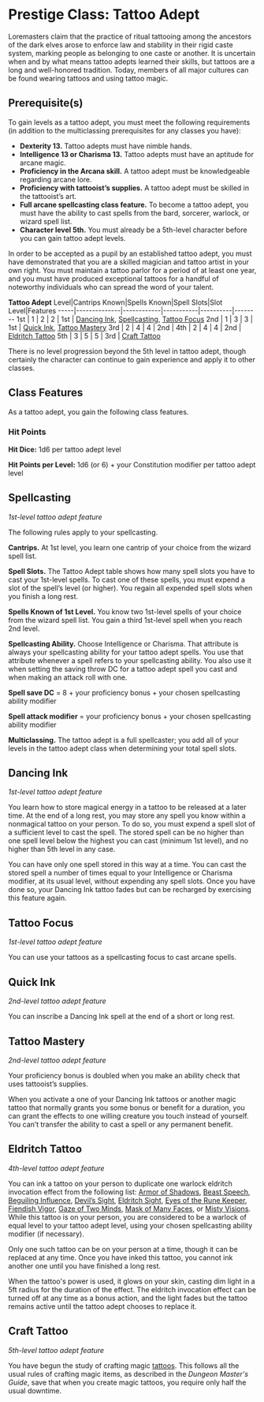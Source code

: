 # Prestige Class: Tattoo Adept
Loremasters claim that the practice of ritual tattooing among the ancestors of the dark elves arose to enforce law and stability in their rigid caste system, marking people as belonging to one caste or another. It is uncertain when and by what means tattoo adepts learned their skills, but tattoos are a long and well-honored tradition. Today, members of all major cultures can be found wearing tattoos and using tattoo magic.

## Prerequisite(s)
To gain levels as a tattoo adept, you must meet the following requirements (in addition to the multiclassing prerequisites for any classes you have):

* **Dexterity 13.** Tattoo adepts must have nimble hands.
* **Intelligence 13 or Charisma 13.** Tattoo adepts must have an aptitude for arcane magic.
* **Proficiency in the Arcana skill.** A tattoo adept must be knowledgeable regarding arcane lore.
* **Proficiency with tattooist’s supplies.** A tattoo adept must be skilled in the tattooist’s art.
* **Full arcane spellcasting class feature.** To become a tattoo adept, you must have the ability to cast spells from the bard, sorcerer, warlock, or wizard spell list.
* **Character level 5th.** You must already be a 5th-level character before you can gain tattoo adept levels.

In order to be accepted as a pupil by an established tattoo adept, you must have demonstrated that you are a skilled magician and tattoo artist in your own right. You must maintain a tattoo parlor for a period of at least one year, and you must have produced exceptional tattoos for a handful of noteworthy individuals who can spread the word of your talent.

**Tattoo Adept**
Level|Cantrips Known|Spells Known|Spell Slots|Slot Level|Features
-----|--------------|------------|-----------|----------|--------
1st  | 1 | 2 | 2 | 1st | [Dancing Ink](#dancing-ink), [Spellcasting](#spellcasting), [Tattoo Focus](#tattoo-focus)
2nd  | 1 | 3 | 3 | 1st | [Quick Ink](#quick-ink), [Tattoo Mastery](#tattoo-mastery)
3rd  | 2 | 4 | 4 | 2nd | 
4th  | 2 | 4 | 4 | 2nd | [Eldritch Tattoo](#eldritch-tattoo)
5th  | 3 | 5 | 5 | 3rd | [Craft Tattoo](#craft-tattoo)

There is no level progression beyond the 5th level in tattoo adept, though certainly the character can continue to gain experience and apply it to other classes.

## Class Features
As a tattoo adept, you gain the following class features.

### Hit Points
**Hit Dice:** 1d6 per tattoo adept level

**Hit Points per Level:** 1d6 (or 6) + your Constitution modifier per tattoo adept level

## Spellcasting
*1st-level tattoo adept feature*

The following rules apply to your spellcasting.

**Cantrips.** At 1st level, you learn one cantrip of your choice from the wizard spell list.

**Spell Slots.** The Tattoo Adept table shows how many spell slots you have to cast your 1st-level spells. To cast one of these spells, you must expend a slot of the spell’s level (or higher). You regain all expended spell slots when you finish a long rest.

**Spells Known of 1st Level.** You know two 1st-level spells of your choice from the wizard spell list. You gain a third 1st-level spell when you reach 2nd level.

**Spellcasting Ability.** Choose Intelligence or Charisma. That attribute is always your spellcasting ability for your tattoo adept spells. You use that attribute whenever a spell refers to your spellcasting ability. You also use it when setting the saving throw DC for a tattoo adept spell you cast and when making an attack roll with one.

**Spell save DC** = 8 + your proficiency bonus + your chosen spellcasting ability modifier

**Spell attack modifier** = your proficiency bonus + your chosen spellcasting ability modifier

**Multiclassing.** The tattoo adept is a full spellcaster; you add all of your levels in the tattoo adept class when determining your total spell slots.

## Dancing Ink
*1st-level tattoo adept feature*

You learn how to store magical energy in a tattoo to be released at a later time. At the end of a long rest, you may store any spell you know within a nonmagical tattoo on your person. To do so, you must expend a spell slot of a sufficient level to cast the spell. The stored spell can be no higher than one spell level below the highest you can cast (minimum 1st level), and no higher than 5th level in any case.

You can have only one spell stored in this way at a time. You can cast the stored spell a number of times equal to your Intelligence or Charisma modifier, at its usual level, without expending any spell slots. Once you have done so, your Dancing Ink tattoo fades but can be recharged by exercising this feature again.

## Tattoo Focus
*1st-level tattoo adept feature*

You can use your tattoos as a spellcasting focus to cast arcane spells.

## Quick Ink
*2nd-level tattoo adept feature*

You can inscribe a Dancing Ink spell at the end of a short or long rest.

## Tattoo Mastery
*2nd-level tattoo adept feature*

Your proficiency bonus is doubled when you make an ability check that uses tattooist’s supplies.

When you activate a one of your Dancing Ink tattoos or another magic tattoo that normally grants you some bonus or benefit for a duration, you can grant the effects to one willing creature you touch instead of yourself. You can’t transfer the ability to cast a spell or any permanent benefit.

## Eldritch Tattoo
*4th-level tattoo adept feature*

You can ink a tattoo on your person to duplicate one warlock eldritch invocation effect from the following list: [Armor of Shadows](../Warlock.md#armor-of-shadows), [Beast Speech](../Warlock.md#beast-speech), [Beguiling Influence](../Warlock.md#beguiling-influence), [Devil’s Sight](../Warlock.md#devils-sight), [Eldritch Sight](../Warlock.md#eldritch-sight), [Eyes of the Rune Keeper](../Warlock.md#eyes-of-the-rune-keeper), [Fiendish Vigor](../Warlock.md#fiendish-vigor), [Gaze of Two Minds](../Warlock.md#gaze-of-two-minds), [Mask of Many Faces](../Warlock.md#mask-of-many-faces), or [Misty Visions](../Warlock.md#misty-visions). While this tattoo is on your person, you are considered to be a warlock of equal level to your tattoo adept level, using your chosen spellcasting ability modifier (if necessary).

Only one such tattoo can be on your person at a time, though it can be replaced at any time. Once you have inked this tattoo, you cannot ink another one until you have finished a long rest.

When the tattoo's power is used, it glows on your skin, casting dim light in a 5ft radius for the duration of the effect. The eldritch invocation effect can be turned off at any time as a bonus action, and the light fades but the tattoo remains active until the tattoo adept chooses to replace it.

## Craft Tattoo
*5th-level tattoo adept feature*

You have begun the study of crafting magic [tattoos](/Magic/Tattoos.md). This follows all the usual rules of crafting magic items, as described in the *Dungeon Master's Guide*, save that when you create magic tattoos, you require only half the usual downtime.
